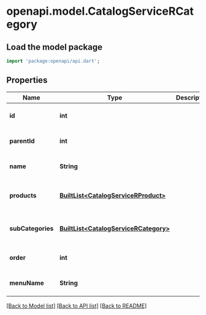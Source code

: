 # openapi.model.CatalogServiceRCategory

## Load the model package
```dart
import 'package:openapi/api.dart';
```

## Properties
Name | Type | Description | Notes
------------ | ------------- | ------------- | -------------
**id** | **int** |  | [optional] [default to null]
**parentId** | **int** |  | [optional] [default to null]
**name** | **String** |  | [optional] [default to null]
**products** | [**BuiltList&lt;CatalogServiceRProduct&gt;**](CatalogServiceRProduct.md) |  | [optional] [default to const []]
**subCategories** | [**BuiltList&lt;CatalogServiceRCategory&gt;**](CatalogServiceRCategory.md) |  | [optional] [default to const []]
**order** | **int** |  | [optional] [default to null]
**menuName** | **String** |  | [optional] [default to null]

[[Back to Model list]](../README.md#documentation-for-models) [[Back to API list]](../README.md#documentation-for-api-endpoints) [[Back to README]](../README.md)


